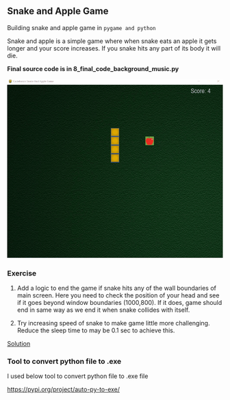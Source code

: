 ## Snake and Apple Game

Building snake and apple game in `pygame and python`

Snake and apple is a simple game where when snake eats an apple it gets longer and your score increases. If you snake hits any part of its body it will die.

**Final source code is in 8_final_code_background_music.py**

![](game_preview.gif)

### Exercise

1. Add a logic to end the game if snake hits any of the wall boundaries of main screen.
   Here you need to check the position of your head and see if it goes beyond window boundaries (1000,800).
   If it does, game should end in same way as we end it when snake collides with itself.

2. Try increasing speed of snake to make game little more challenging. Reduce the sleep time to may be 0.1 sec to achieve this.

[Solution](https://github.com/hrjd12him/snake-Game/blob/main/exercise_solution.py)

### Tool to convert python file to .exe

I used below tool to convert python file to .exe file

https://pypi.org/project/auto-py-to-exe/
